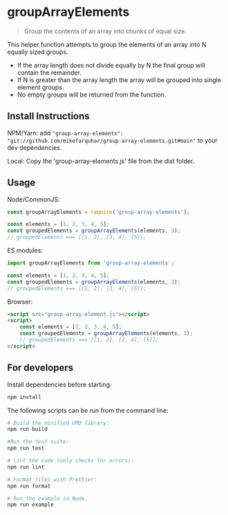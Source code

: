 # groupArrayElements
> Group the contents of an array into chunks of equal size.

This helper function attempts to group the elements of an array into N equally sized groups.
* If the array length does not divide equally by N the final group will contain the remainder.
* If N is greater than the array length the array will be grouped into single element groups.
* No empty groups will be returned from the function.

## Install Instructions
NPM/Yarn: add `"group-array-elements": "git://github.com/mikefarquhar/group-array-elements.git#main"`
to your dev dependencies.

Local: Copy the 'group-array-elements.js' file from the dist folder.

## Usage
Node/CommonJS:
``` javascript
const groupArrayElements = require('group-array-elements');

const elements = [1, 2, 3, 4, 5];
const groupedElements = groupArrayElements(elements, 3);
// groupedElements === [[1, 2], [3, 4], [5]];
```

ES modules:
``` javascript
import groupArrayElements from 'group-array-elements';

const elements = [1, 2, 3, 4, 5];
const groupedElements = groupArrayElements(elements, 3);
// groupedElements === [[1, 2], [3, 4], [5]];
```

Browser:
``` html
<script src="group-array-element.js"></script>
<script>
	const elements = [1, 2, 3, 4, 5];
	const groupedElements = groupArrayElements(elements, 3);
	// groupedElements === [[1, 2], [3, 4], [5]];
</script>
```

## For developers

Install dependencies before starting:
``` bash
npm install
```

The following scripts can be run from the command line:
``` bash
# Build the minified UMD library:
npm run build

#Run the test suite:
npm run test

# Lint the code (only checks for errors):
npm run lint

# Format files with Prettier:
npm run format

# Run the example in Node.
npm run example
```
